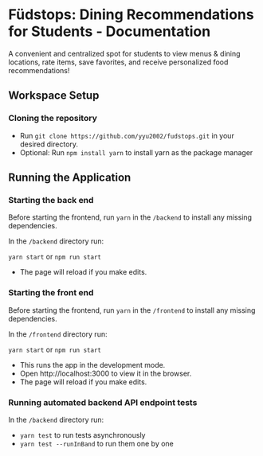 # Füdstops: Dining Recommendations for Students - Documentation

A convenient and centralized spot for students to view menus & dining locations, rate items, save favorites, and receive personalized food recommendations!

## Workspace Setup

### Cloning the repository
- Run `git clone https://github.com/yyu2002/fudstops.git` in your desired directory.
- Optional: Run `npm install yarn` to install yarn as the package manager

## Running the Application

### Starting the back end

Before starting the frontend, run `yarn` in the `/backend` to install any missing dependencies.

In the `/backend` directory run:

`yarn start` or `npm run start`

- The page will reload if you make edits.

### Starting the front end

Before starting the frontend, run `yarn` in the `/frontend` to install any missing dependencies.

In the `/frontend` directory run:

`yarn start` or `npm run start`

- This runs the app in the development mode.
- Open http://localhost:3000 to view it in the browser.
- The page will reload if you make edits.

### Running automated backend API endpoint tests

In the `/backend` directory run:

 - `yarn test` to run tests asynchronously
 - `yarn test --runInBand` to run them one by one

